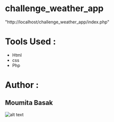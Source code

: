 # challenge_weather_app
<url> "http://localhost/challenge_weather_app/index.php"
# Tools Used :
* Html 
* css
* Php 

# Author :
## Moumita Basak
![alt text]("https://github.com/BasakMoumita16/challenge_weather_app/blob/master/img/Capture.PNG")

